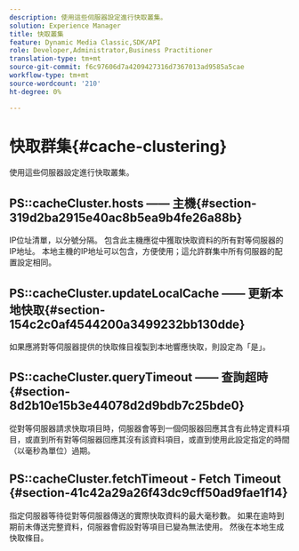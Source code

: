```yaml
---
description: 使用這些伺服器設定進行快取叢集。
solution: Experience Manager
title: 快取叢集
feature: Dynamic Media Classic,SDK/API
role: Developer,Administrator,Business Practitioner
translation-type: tm+mt
source-git-commit: f6c97606d7a4209427316d7367013ad9585a5cae
workflow-type: tm+mt
source-wordcount: '210'
ht-degree: 0%

---
```



# 快取群集{#cache-clustering}

使用這些伺服器設定進行快取叢集。

## PS::cacheCluster.hosts —— 主機{#section-319d2ba2915e40ac8b5ea9b4fe26a88b}

IP位址清單，以分號分隔。 包含此主機應從中獲取快取資料的所有對等伺服器的IP地址。 本地主機的IP地址可以包含，方便使用；這允許群集中所有伺服器的配置設定相同。

## PS::cacheCluster.updateLocalCache —— 更新本地快取{#section-154c2c0af4544200a3499232bb130dde}

如果應將對等伺服器提供的快取條目複製到本地響應快取，則設定為「是」。

## PS::cacheCluster.queryTimeout —— 查詢超時{#section-8d2b10e15b3e44078d2d9bdb7c25bde0}

從對等伺服器請求快取項目時，伺服器會等到一個伺服器回應其含有此特定資料項目，或直到所有對等伺服器回應其沒有該資料項目，或直到使用此設定指定的時間（以毫秒為單位）過期。

## PS::cacheCluster.fetchTimeout - Fetch Timeout {#section-41c42a29a26f43dc9cff50ad9fae1f14}

指定伺服器等待從對等伺服器傳送的實際快取資料的最大毫秒數。 如果在逾時到期前未傳送完整資料，伺服器會假設對等項目已變為無法使用。 然後在本地生成快取條目。
